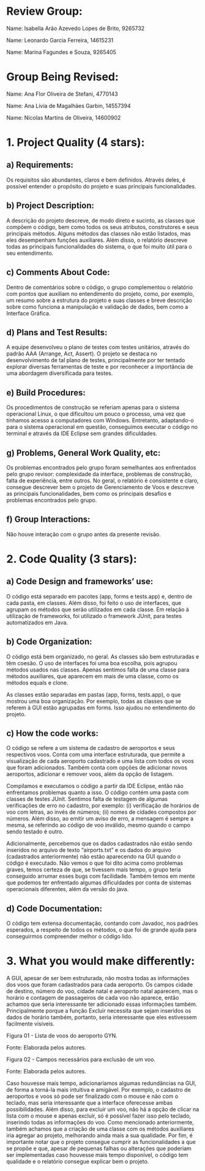# Review Group:

Name: Isabella Arão Azevedo Lopes de Brito, 9265732

Name: Leonardo Garcia Ferreira, 14615231

Name: Marina Fagundes e Souza,  9265405


# Group Being Revised:

Name: Ana Flor Oliveira de Stefani, 4770143

Name: Ana Lívia de Magalhães Garbin, 14557394 

Name: Nícolas Martins de Oliveira, 14600902

 
# 1. Project Quality (4 stars):

## a) Requirements:

Os requisitos são abundantes, claros e bem definidos. Através deles, é possível entender o propósito do projeto e suas principais funcionalidades.

## b) Project Description:

A descrição do projeto descreve, de modo direto e sucinto, as classes que compõem o código, bem como todos os seus atributos, construtores e seus principais métodos. Alguns métodos das classes não estão listados, mas eles desempenham funções auxiliares. Além disso, o relatório descreve todas as principais funcionalidades do sistema, o que foi muito útil para o seu entendimento.

## c) Comments About Code:

Dentro de comentários sobre o código, o grupo complementou o relatório com pontos que auxiliam no entendimento do projeto, como, por exemplo, um resumo sobre a estrutura do projeto e suas classes e breve descrição sobre como funciona a manipulação e validação de dados, bem como a Interface Gráfica. 

## d) Plans and Test Results:

A equipe desenvolveu o plano de testes com testes unitários, através do padrão AAA (Arrange, Act, Assert). O projeto se destaca no desenvolvimento de tal plano de testes, principalmente por ter tentado explorar diversas ferramentas de teste e por reconhecer a importância de uma abordagem diversificada para testes.

## e) Build Procedures:

Os procedimentos de construção se referiam apenas para o sistema operacional Linux, o que dificultou um pouco o processo, uma vez que tínhamos acesso a computadores com Windows. Entretanto, adaptando-o para o sistema operacional em questão, conseguimos executar o código no terminal e através da IDE Eclipse sem grandes dificuldades.

## g) Problems, General Work Quality, etc:

Os problemas encontrados pelo grupo foram semelhantes aos enfrentados pelo grupo revisor: complexidade da interface, problemas de construção, falta de experiência, entre outros.
No geral, o relatório é consistente e claro, consegue descrever bem o projeto de Gerenciamento de Voos e descreve as principais funcionalidades, bem como os principais desafios e problemas encontrados pelo grupo.

## f) Group Interactions:

Não houve interação com o grupo antes da presente revisão.
 
# 2. Code Quality (3 stars):

## a) Code Design and frameworks’ use:

O código está separado em pacotes (app, forms e tests.app) e, dentro de cada pasta, em classes. Além disso, foi feito o uso de interfaces, que agrupam os métodos que serão utilizados em cada classe. 
Em relação à utilização de frameworks, foi utilizado o framework JUnit, para testes automatizados em Java.

## b) Code Organization:

O código está bem organizado, no geral. As classes são bem estruturadas e têm coesão. O uso de interfaces foi uma boa escolha, pois agrupou métodos usados nas classes. Apenas sentimos falta de uma classe para métodos auxiliares, que aparecem em mais de uma classe, como os métodos equals e clone. 

As classes estão separadas em pastas (app, forms, tests.app), o que mostrou uma boa organização. Por exemplo, todas as classes que se referem à GUI estão agrupadas em forms. Isso ajudou no entendimento do projeto.

## c) How the code works:

O código se refere a um sistema de cadastro de aeroportos e seus respectivos voos. Conta com uma interface estruturada, que permite a visualização de cada aeroporto cadastrado e uma lista com todos os voos que foram adicionados. Também conta com opções de adicionar novos aeroportos, adicionar e remover voos, além da opção de listagem. 

Compilamos e executamos o código a partir da IDE Eclipse, então não enfrentamos problemas quanto a isso. O código contém uma pasta com classes de testes JUnit. 
Sentimos falta de testagem de algumas verificações de erro no cadastro, por exemplo: (i) verificação de horários de voo com letras, ao invés de números; (ii) nomes de cidades compostos por números. Além disso, ao emitir um aviso de erro, a mensagem é sempre a mesma, se referindo ao código de voo inválido, mesmo quando o campo sendo testado é outro. 

Adicionalmente, percebemos que os dados cadastrados não estão sendo inseridos no arquivo de texto “airports.txt” e os dados do arquivo (cadastrados anteriormente) não estão aparecendo na GUI quando o código é executado. 
Não vemos o que foi dito acima como problemas graves, temos certeza de que, se tivessem mais tempo, o grupo teria conseguido arrumar esses bugs com facilidade. Também temos em mente que podemos ter enfrentado algumas dificuldades por conta de sistemas operacionais diferentes, além da versão do java.

## d) Code Documentation:

O código tem extensa documentação, contando com Javadoc, nos padrões esperados, a respeito de todos os métodos, o que foi de grande ajuda para conseguirmos compreender melhor o código lido. 
 
# 3. What you would make differently:

A GUI, apesar de ser bem estruturada, não mostra todas as informações dos voos que foram cadastrados para cada aeroporto. Os campos cidade de destino, número do voo, cidade natal e aeroporto natal aparecem, mas o horário e contagem de passageiros de cada voo não aparece, então achamos que seria interessante ter adicionado essas informações também. Principalmente porque a função Excluir necessita que sejam inseridos os dados de horário também, portanto, seria interessante que eles estivessem facilmente visíveis.

Figura 01 - Lista de voos do aeroporto GYN.


Fonte: Elaborada pelos autores.

Figura 02 - Campos necessários para exclusão de um voo.






Fonte: Elaborada pelos autores.

Caso houvesse mais tempo, adicionaríamos algumas redundâncias na GUI, de forma a torná-la mais intuitiva e amigável. Por exemplo, o cadastro de aeroportos e voos só pode ser finalizado com o mouse e não com o teclado, mas seria interessante que a interface oferecesse ambas possibilidades. Além disso, para excluir um voo, não há a opção de clicar na lista com o mouse e apenas excluir, só é possível fazer isso pelo teclado, inserindo todas as informações do voo.
Como mencionado anteriormente, também achamos que a criação de uma classe com os métodos auxiliares iria agregar ao projeto, melhorando ainda mais a sua qualidade.
Por fim, é importante notar que o projeto consegue cumprir as funcionalidades a que se propõe e que, apesar de pequenas falhas ou alterações que poderiam ser implementadas caso houvesse mais tempo disponível, o código tem qualidade e o relatório consegue explicar bem o projeto.



